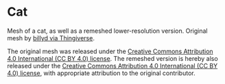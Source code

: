 # Cat

Mesh of a cat, as well as a remeshed lower-resolution version.
Original mesh by [billyd via Thingiverse](https://www.thingiverse.com/thing:1565405).

The original mesh was released under the [Creative Commons Attribution 4.0 International (CC BY 4.0) license](https://creativecommons.org/licenses/by/4.0/).
The remeshed version is hereby also released under the [Creative Commons Attribution 4.0 International (CC BY 4.0) license](https://creativecommons.org/licenses/by/4.0/), with appropriate attribution to the original contributor.

